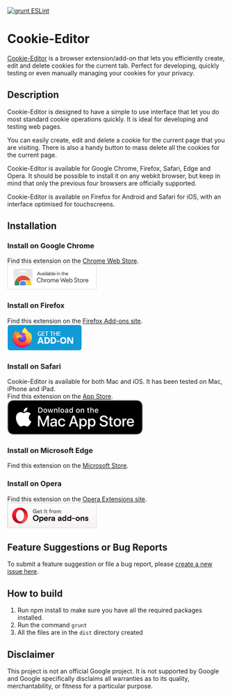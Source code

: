 [![grunt ESLint](https://github.com/Moustachauve/cookie-editor/actions/workflows/npm-grunt.yml/badge.svg)](https://github.com/Moustachauve/cookie-editor/actions/workflows/npm-grunt.yml)
# Cookie-Editor
[Cookie-Editor](https://cookie-editor.com/) is a browser extension/add-on that lets you efficiently create, edit and delete cookies for the current tab. Perfect for developing, quickly testing or even manually managing your cookies for your privacy.

## Description
Cookie-Editor is designed to have a simple to use interface that let you do most standard cookie operations quickly. It is ideal for developing and testing web pages.

You can easily create, edit and delete a cookie for the current page that you are visiting.
There is also a handy button to mass delete all the cookies for the current page.

Cookie-Editor is available for Google Chrome, Firefox, Safari, Edge and Opera. It should be possible to install it on any webkit browser, but keep in mind that only the previous four browsers are officially supported.

Cookie-Editor is available on Firefox for Android and Safari for iOS, with an interface optimised for touchscreens.

## Installation
### Install on Google Chrome
Find this extension on the [Chrome Web Store](https://chrome.google.com/webstore/detail/cookie-editor/hlkenndednhfkekhgcdicdfddnkalmdm?utm_campaign=github).  
[![Chrome Web Store](readme/get-chrome.png)](https://chrome.google.com/webstore/detail/cookie-editor/hlkenndednhfkekhgcdicdfddnkalmdm?utm_campaign=github)

### Install on Firefox
Find this extension on the [Firefox Add-ons site](https://addons.mozilla.org/addon/cookie-editor?utm_campaign=external-github-readme).  
[![Firefox Add-ons](readme/get-firefox.webp)](https://addons.mozilla.org/addon/cookie-editor?utm_campaign=external-github-readme)

### Install on Safari
Cookie-Editor is available for both Mac and iOS. It has been tested on Mac, iPhone and iPad.  
Find this extension on the [App Store](https://apps.apple.com/app/apple-store/id6446215341?pt=126143671&ct=github&mt=8).  
[![Apple App Store](readme/get-safari-mac.svg)](https://apps.apple.com/app/apple-store/id6446215341?pt=126143671&ct=github&mt=8)

### Install on Microsoft Edge
Find this extension on the [Microsoft Store](https://microsoftedge.microsoft.com/addons/detail/cookieeditor/neaplmfkghagebokkhpjpoebhdledlfi).

### Install on Opera
Find this extension on the [Opera Extensions site](https://addons.opera.com/en/extensions/details/cookie-editor-2/).  
[![Opera add-ons](readme/get-opera.png )](https://addons.opera.com/en/extensions/details/cookie-editor-2/)

## Feature Suggestions or Bug Reports
To submit a feature suggestion or file a bug report, please [create a new issue here](https://github.com/Moustachauve/cookie-editor/issues).

## How to build

1. Run npm install to make sure you have all the required packages installed.
2. Run the command `grunt`
3. All the files are in the `dist` directory created


## Disclaimer

This project is not an official Google project. It is not supported by
Google and Google specifically disclaims all warranties as to its quality,
merchantability, or fitness for a particular purpose.
